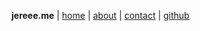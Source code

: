 **jereee.me** | [home](/) | [about](/about) | [contact](/contact) | [github](https://github.com/anomalyze)